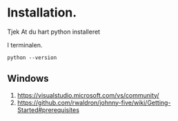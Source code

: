 

# Installation.

Tjek At du hart python installeret 

I terminalen.
```
python --version
```



## Windows

1. https://visualstudio.microsoft.com/vs/community/
2. https://github.com/rwaldron/johnny-five/wiki/Getting-Started#prerequisites

